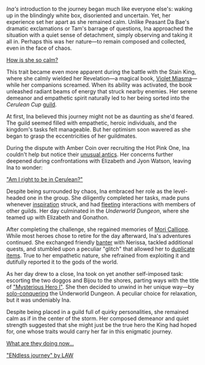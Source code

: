 *Ina's* introduction to the journey began much like everyone else's: waking up in the blindingly white box, disoriented and uncertain. Yet, her experience set her apart as she remained calm. Unlike Peasant Da Bae's dramatic exclamations or Tam's barrage of questions, Ina approached the situation with a quiet sense of detachment, simply observing and taking it all in. Perhaps this was her nature—to remain composed and collected, even in the face of chaos.

[How is she so calm?](#embed:https://www.youtube.com/live/THllQCVOYzY?t=240s)

This trait became even more apparent during the battle with the Stain King, where she calmly wielded her Revelation—a magical book, [Violet Miasma](https://www.youtube.com/live/THllQCVOYzY?t=3183s)—while her companions screamed. When its ability was activated, the book unleashed radiant beams of energy that struck nearby enemies. Her serene demeanor and empathetic spirit naturally led to her being sorted into the *Cerulean Cup* [guild](https://www.youtube.com/watch?v=THllQCVOYzY\&t=3425s).

At first, Ina believed this journey might not be as daunting as she'd feared. The guild seemed filled with empathetic, heroic individuals, and the kingdom's tasks felt manageable. But her optimism soon wavered as she began to grasp the eccentricities of her guildmates.

During the dispute with Amber Coin over recruiting the Hot Pink One, Ina couldn't help but notice their [unusual antics](https://www.youtube.com/live/THllQCVOYzY?feature=shared\&t=5761). Her concerns further deepened during confrontations with Elizabeth and Jyon Watson, leaving Ina to wonder:

["Am I right to be in Cerulean?"](#embed:https://www.youtube.com/live/THllQCVOYzY?t=6125s)

Despite being surrounded by chaos, Ina embraced her role as the level-headed one in the group. She diligently completed her tasks, made puns whenever [inspiration](https://www.youtube.com/live/THllQCVOYzY?feature=shared\&t=7603s) struck, and had [fleeting](https://www.youtube.com/watch?v=THllQCVOYzY\&t=9680s) interactions with members of other guilds. Her day culminated in the *Underworld Dungeon*, where she teamed up with Elizabeth and Gonathon.

After completing the challenge, she regained memories of [Mori Calliope](https://www.youtube.com/watch?v=THllQCVOYzY\&t=12389s). While most heroes chose to retire for the day afterward, Ina's adventures continued. She exchanged friendly [banter](https://www.youtube.com/watch?v=THllQCVOYzY\&t=14236s) with Nerissa, tackled additional quests, and stumbled upon a peculiar "glitch" that allowed her to [duplicate items](https://www.youtube.com/watch?v=THllQCVOYzY\&t=17960s). True to her empathetic nature, she refrained from exploiting it and dutifully reported it to the gods of the world.

As her day drew to a close, Ina took on yet another self-imposed task: escorting the two doggos and Bijou to the shores, parting ways with the title of ["Mysterious Hero I"](https://www.youtube.com/live/THllQCVOYzY?feature=shared\&t=18239s). She then decided to unwind in her unique way—by [solo-conquering](https://www.youtube.com/live/THllQCVOYzY?feature=shared\&t=19659s) the Underworld Dungeon. A peculiar choice for relaxation, but it was undeniably Ina.

Despite being placed in a guild full of quirky personalities, she remained calm as if in the center of the storm. Her composed demeanor and quiet strength suggested that she might just be the true hero the King had hoped for, one whose traits would carry her far in this enigmatic journey.

[What are they doing now...](#embed:https://www.youtube.com/live/THllQCVOYzY?t=6842)

["ENdless journey" by LAW](https://x.com/laaaw444/status/1902474971496227083)
